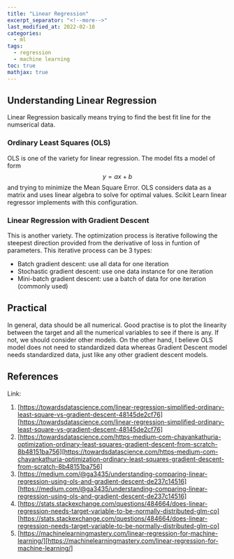 ```yaml
---
title: "Linear Regression"
excerpt_separator: "<!--more-->"
last_modified_at: 2022-02-10
categories:
  - ml
tags:
  - regression
  - machine learning
toc: true
mathjax: true
---
```

## Understanding Linear Regression
Linear Regression basically means trying to find the best fit line for the numserical data.

### Ordinary Least Squares (OLS)
OLS is one of the variety for linear regression. The model fits a model of form $$y = ax + b$$ and trying to minimize the Mean Square Error. OLS considers data as a matrix and uses linear algebra to solve for optimal values. Scikit Learn linear regressor implements with this configuration.

### Linear Regression with Gradient Descent
This is another variety. The optimization process is iterative following the steepest direction provided from the derivative of loss in funtion of parameters. This iterative process can be 3 types:
- Batch gradient descent: use all data for one iteration
- Stochastic gradient descent: use one data instance for one iteration
- Mini-batch gradient descent: use a batch of data for one iteration (commonly used)

## Practical
In general, data should be all numerical. Good practise is to plot the linearity between the target and all the numerical variables to see if there is any. If not, we should consider other models. On the other hand, I believe OLS model does not need to standardized data whereas Gradient Descent model needs standardized data, just like any other gradient descent models.

## References
Link: 
1. [https://towardsdatascience.com/linear-regression-simplified-ordinary-least-square-vs-gradient-descent-48145de2cf76][https://towardsdatascience.com/linear-regression-simplified-ordinary-least-square-vs-gradient-descent-48145de2cf76]
2. [https://towardsdatascience.com/https-medium-com-chayankathuria-optimization-ordinary-least-squares-gradient-descent-from-scratch-8b48151ba756][https://towardsdatascience.com/https-medium-com-chayankathuria-optimization-ordinary-least-squares-gradient-descent-from-scratch-8b48151ba756]
3. [https://medium.com/@ga3435/understanding-comparing-linear-regression-using-ols-and-gradient-descent-de237c14516][https://medium.com/@ga3435/understanding-comparing-linear-regression-using-ols-and-gradient-descent-de237c14516]
4. [https://stats.stackexchange.com/questions/484664/does-linear-regression-needs-target-variable-to-be-normally-distributed-glm-co][https://stats.stackexchange.com/questions/484664/does-linear-regression-needs-target-variable-to-be-normally-distributed-glm-co]
5. [https://machinelearningmastery.com/linear-regression-for-machine-learning/][https://machinelearningmastery.com/linear-regression-for-machine-learning/]


[https://towardsdatascience.com/linear-regression-simplified-ordinary-least-square-vs-gradient-descent-48145de2cf76]: https://towardsdatascience.com/linear-regression-simplified-ordinary-least-square-vs-gradient-descent-48145de2cf76
[https://towardsdatascience.com/https-medium-com-chayankathuria-optimization-ordinary-least-squares-gradient-descent-from-scratch-8b48151ba756]: https://towardsdatascience.com/https-medium-com-chayankathuria-optimization-ordinary-least-squares-gradient-descent-from-scratch-8b48151ba756
[https://medium.com/@ga3435/understanding-comparing-linear-regression-using-ols-and-gradient-descent-de237c14516]: https://medium.com/@ga3435/understanding-comparing-linear-regression-using-ols-and-gradient-descent-de237c14516
[https://stats.stackexchange.com/questions/484664/does-linear-regression-needs-target-variable-to-be-normally-distributed-glm-co]: https://stats.stackexchange.com/questions/484664/does-linear-regression-needs-target-variable-to-be-normally-distributed-glm-co
[https://machinelearningmastery.com/linear-regression-for-machine-learning/]: https://machinelearningmastery.com/linear-regression-for-machine-learning/
